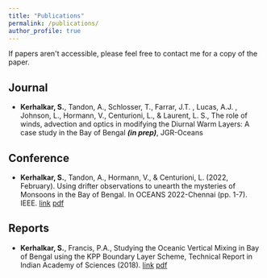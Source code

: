 ```yaml
---
title: "Publications"
permalink: /publications/
author_profile: true
---
```


If papers aren't accessible, please feel free to contact me for a copy of the paper.

## Journal 
- **Kerhalkar, S.**, Tandon, A., Schlosser, T., Farrar, J.T. , Lucas, A.J. , Johnson, L., Hormann, V., Centurioni, L., & Laurent, L. S., The role of winds, advection and optics in modifying the Diurnal Warm Layers: A case study in the Bay of Bengal ***(in prep)***, JGR-Oceans

## Conference 
- **Kerhalkar, S.**, Tandon, A., Hormann, V., & Centurioni, L. (2022, February). Using drifter observations to unearth the mysteries of Monsoons in the Bay of Bengal. In OCEANS 2022-Chennai (pp. 1-7). IEEE. [link](https://ieeexplore.ieee.org/abstract/document/9775481) [pdf](https://kerhalkarsid.github.io/files/Oceans_2022_SK_v2.pdf)

## Reports
- **Kerhalkar, S.**, Francis, P.A., Studying the Oceanic Vertical Mixing in Bay of Bengal using the KPP Boundary Layer Scheme, Technical Report in Indian Academy of Sciences (2018). [link](http://reports.ias.ac.in/report/12000/studying-the-oceanic-vertical-mixing-using-the-kpp-boundary-layer-scheme) [pdf](https://kerhalkarsid.github.io/publications)
